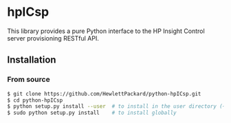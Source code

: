 hpICsp
=========

This library provides a pure Python interface to the HP Insight Control server provisioning RESTful API. 

Installation
------------

### From source

```bash
$ git clone https://github.com/HewlettPackard/python-hpICsp.git
$ cd python-hpICsp
$ python setup.py install --user  # to install in the user directory (~/.local)
$ sudo python setup.py install    # to install globally
``` 
